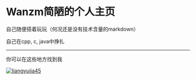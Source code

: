 # Wanzm简陋的个人主页

自己随便搭着玩玩（何况还是没有技术含量的markdown）

自己在cpp, c, java中挣扎

------------

你可以在这些地方找到我

 [![liangyujia45](https://imgse.com/i/p9lMnIS)
](https://www.luogu.com.cn/user/912777)
